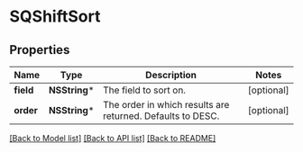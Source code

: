 # SQShiftSort

## Properties
Name | Type | Description | Notes
------------ | ------------- | ------------- | -------------
**field** | **NSString*** | The field to sort on. | [optional] 
**order** | **NSString*** | The order in which results are returned. Defaults to DESC. | [optional] 

[[Back to Model list]](../README.md#documentation-for-models) [[Back to API list]](../README.md#documentation-for-api-endpoints) [[Back to README]](../README.md)


